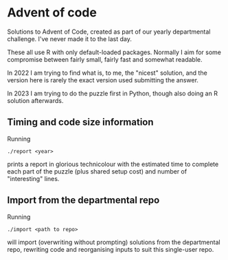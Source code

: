 # Advent of code

Solutions to Advent of Code, created as part of our yearly departmental challenge. I've never made it to the last day.

These all use R with only default-loaded packages. Normally I aim for some compromise between fairly small, fairly fast and somewhat readable.

In 2022 I am trying to find what is, to me, the "nicest" solution, and the version here is rarely the exact version used submitting the answer.

In 2023 I am trying to do the puzzle first in Python, though also doing an R solution afterwards.

## Timing and code size information

Running

```
./report <year>
```

prints a report in glorious technicolour with the estimated time to complete each part of the puzzle (plus shared setup cost) and number of "interesting" lines.

## Import from the departmental repo

Running

```
./import <path to repo>
```

will import (overwriting without prompting) solutions from the departmental repo, rewriting code and reorganising inputs to suit this single-user repo.
